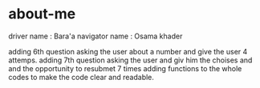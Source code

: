 # about-me

driver name : Bara'a
navigator name : Osama khader

adding 6th question asking the user about a number and give the user 4 attemps.
adding 7th question asking the user and giv him the choises and and the opportunity to resubmet 7 times
adding functions to the whole codes to make the code clear and readable.
